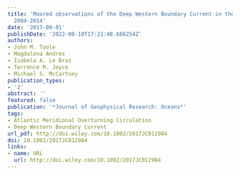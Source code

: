 ```yaml
---
title: 'Moored observations of the Deep Western Boundary Current in the NWAtlantic:
  2004-2014'
date: '2017-09-01'
publishDate: '2022-08-10T17:21:48.686254Z'
authors:
- John M. Toole
- Magdalena Andres
- Isabela A. Le Bras
- Terrence M. Joyce
- Michael S. McCartney
publication_types:
- '2'
abstract: ''
featured: false
publication: '*Journal of Geophysical Research: Oceans*'
tags:
- Atlantic Meridional Overturning Circulation
- Deep Western Boundary Current
url_pdf: http://doi.wiley.com/10.1002/2017JC012984
doi: 10.1002/2017JC012984
links:
- name: URL
  url: http://doi.wiley.com/10.1002/2017JC012984
---
```


